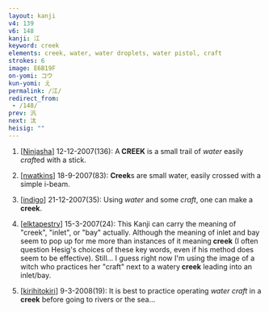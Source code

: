 ```yaml
---
layout: kanji
v4: 139
v6: 148
kanji: 江
keyword: creek
elements: creek, water, water droplets, water pistol, craft
strokes: 6
image: E6B19F
on-yomi: コウ
kun-yomi: え
permalink: /江/
redirect_from:
 - /148/
prev: 汎
next: 汰
heisig: ""
---
```


1) [<a href="http://kanji.koohii.com/profile/Ninjasha">Ninjasha</a>] 12-12-2007(136): A<strong> CREEK</strong> is a small trail of <em>water</em> easily <em>craft</em>ed with a stick.

2) [<a href="http://kanji.koohii.com/profile/nwatkins">nwatkins</a>] 18-9-2007(83): <strong>Creek</strong>s are small water, easily crossed with a simple i-beam.

3) [<a href="http://kanji.koohii.com/profile/indigo">indigo</a>] 21-12-2007(35): Using <em>water</em> and some <em>craft</em>, one can make a<strong> creek</strong>.

4) [<a href="http://kanji.koohii.com/profile/elktapestry">elktapestry</a>] 15-3-2007(24): This Kanji can carry the meaning of &quot;creek&quot;, &quot;inlet&quot;, or &quot;bay&quot; actually. Although the meaning of inlet and bay seem to pop up for me more than instances of it meaning<strong> creek</strong> (I often question Hesig&#039;s choices of these key words, even if his method does seem to be effective). Still... I guess right now I&#039;m using the image of a witch who practices her &quot;craft&quot; next to a watery<strong> creek</strong> leading into an inlet/bay.

5) [<a href="http://kanji.koohii.com/profile/kirihitokiri">kirihitokiri</a>] 9-3-2008(19): It is best to practice operating <em>water</em> <em>craft</em> in a<strong> creek</strong> before going to rivers or the sea...

